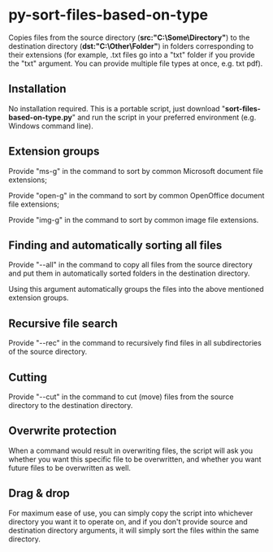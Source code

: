 # py-sort-files-based-on-type
Copies files from the source directory (**src:"C:\Some\Directory"**) to the destination directory (**dst:"C:\Other\Folder"**) in folders corresponding to their extensions (for example, .txt files go into a "txt" folder if you provide the "txt" argument. You can provide multiple file types at once, e.g. txt pdf).

## Installation
No installation required. This is a portable script, just download "**sort-files-based-on-type.py**" and run the script in your preferred environment (e.g. Windows command line).

## Extension groups
Provide "ms-g" in the command to sort by common Microsoft document file extensions;

Provide "open-g" in the command to sort by common OpenOffice document file extensions;

Provide "img-g" in the command to sort by common image file extensions.

## Finding and automatically sorting all files
Provide "--all" in the command to copy all files from the source directory and put them in automatically sorted folders in the destination directory.

Using this argument automatically groups the files into the above mentioned extension groups.

## Recursive file search
Provide "--rec" in the command to recursively find files in all subdirectories of the source directory.

## Cutting
Provide "--cut" in the command to cut (move) files from the source directory to the destination directory.

## Overwrite protection
When a command would result in overwriting files, the script will ask you whether you want this specific file to be overwritten, and whether you want future files to be overwritten as well.

## Drag & drop
For maximum ease of use, you can simply copy the script into whichever directory you want it to operate on, and if you don't provide source and destination directory arguments, it will simply sort the files within the same directory.
